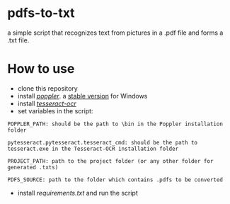 # pdfs-to-txt
a simple script that recognizes text from pictures in a .pdf file and forms a .txt file.
# How to use
- clone this repository
- install  *[poppler](https://poppler.freedesktop.org)*. a [stable version](http://blog.alivate.com.au/poppler-windows/) for Windows
- install *[tesseract-ocr](https://github.com/tesseract-ocr/tesseract)*
- set variables in the script:
```
POPPLER_PATH: should be the path to \bin in the Poppler installation folder

pytesseract.pytesseract.tesseract_cmd: should be the path to tesseract.exe in the Tesseract-OCR installation folder

PROJECT_PATH: path to the project folder (or any other folder for generated .txts)

PDFS_SOURCE: path to the folder which contains .pdfs to be converted
```
- install *requirements.txt* and run the script
